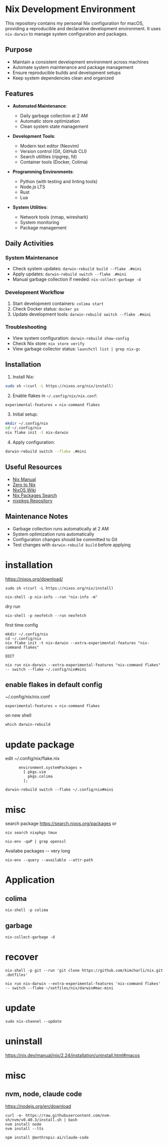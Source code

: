 # Nix Development Environment

This repository contains my personal Nix configuration for macOS, providing a reproducible and declarative development environment. It uses `nix-darwin` to manage system configuration and packages.

## Purpose

- Maintain a consistent development environment across machines
- Automate system maintenance and package management
- Ensure reproducible builds and development setups
- Keep system dependencies clean and organized

## Features

- **Automated Maintenance**:
  - Daily garbage collection at 2 AM
  - Automatic store optimization
  - Clean system state management

- **Development Tools**:
  - Modern text editor (Neovim)
  - Version control (Git, GitHub CLI)
  - Search utilities (ripgrep, fd)
  - Container tools (Docker, Colima)

- **Programming Environments**:
  - Python (with testing and linting tools)
  - Node.js LTS
  - Rust
  - Lua

- **System Utilities**:
  - Network tools (nmap, wireshark)
  - System monitoring
  - Package management

## Daily Activities

### System Maintenance
- Check system updates: `darwin-rebuild build --flake .#mini`
- Apply updates: `darwin-rebuild switch --flake .#mini`
- Manual garbage collection if needed: `nix-collect-garbage -d`

### Development Workflow
1. Start development containers: `colima start`
2. Check Docker status: `docker ps`
3. Update development tools: `darwin-rebuild switch --flake .#mini`

### Troubleshooting
- View system configuration: `darwin-rebuild show-config`
- Check Nix store: `nix store verify`
- View garbage collector status: `launchctl list | grep nix-gc`

## Installation

1. Install Nix:
```bash
sudo sh <(curl -L https://nixos.org/nix/install)
```

2. Enable flakes in `~/.config/nix/nix.conf`:
```
experimental-features = nix-command flakes
```

3. Initial setup:
```bash
mkdir ~/.config/nix
cd ~/.config/nix
nix flake init -t nix-darwin
```

4. Apply configuration:
```bash
darwin-rebuild switch --flake .#mini
```

## Useful Resources

- [Nix Manual](https://nix.dev/manual/nix/2.18/introduction)
- [Zero to Nix](https://zero-to-nix.com/)
- [NixOS Wiki](https://wiki.nixos.org/wiki/NixOS_Wiki)
- [Nix Packages Search](https://search.nixos.org/packages)
- [nixpkgs Repository](https://github.com/NixOS/nixpkgs)

## Maintenance Notes

- Garbage collection runs automatically at 2 AM
- System optimization runs automatically
- Configuration changes should be committed to Git
- Test changes with `darwin-rebuild build` before applying

# installation

https://nixos.org/download/
```
sudo sh <(curl -L https://nixos.org/nix/install)
```

```
nix-shell -p nix-info --run "nix-info -m"
```

dry run
```
nix-shell -p neofetch --run neofetch
```

first time config
```
mkdir ~/.config/nix
cd ~/.config/nix
nix flake init -t nix-darwin --extra-experimental-features "nix-command flakes"

EDIT

nix run nix-darwin --extra-experimental-features "nix-command flakes" -- switch --flake ~/.config/nix#mini
```

## enable flakes in default config

~/.config/nix/nix.conf 
```
experimental-features = nix-command flakes
```


on new shell
```
which darwin-rebuild
```


# update package

edit ~/.config/nix/flake.nix 
```
      environment.systemPackages =
        [ pkgs.vim
          pkgs.colima
        ];
```

```
darwin-rebuild switch --flake ~/.config/nix#mini
```

# misc

search package
https://search.nixos.org/packages
or
```
nix search nixpkgs tmux
```

```
nix-env -qaP | grep openssl
```


Availabe packages -- very long

```
nix-env --query --available --attr-path
```


# Application

## colima

```
nix-shell -p colima
```

## garbage

```
nix-collect-garbage -d
```

# recover

```
nix-shell -p git --run 'git clone https://github.com/kimcharli/nix.git .dotfiles'

nix run nix-darwin --extra-experimental-features 'nix-command flakes' -- switch --flake ~/sotfiles/nix/darwin#mac-mini

```

# update

```
sudo nix-channel --update
```

# uninstall

https://nix.dev/manual/nix/2.24/installation/uninstall.html#macos

# misc

## nvm, node, claude code

https://nodejs.org/en/download

```
curl -o- https://raw.githubusercontent.com/nvm-sh/nvm/v0.40.3/install.sh | bash
nvm install node
nvm install --lts

npm install @anthropic-ai/claude-code
```
